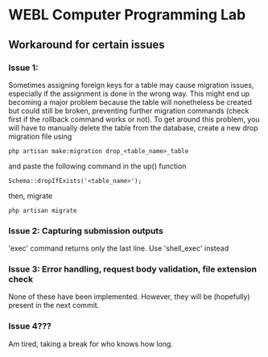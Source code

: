 # WEBL Computer Programming Lab

## Workaround for certain issues

### Issue 1:
Sometimes assigning foreign keys for a table may cause migration issues, especially if the assignment is done in the wrong way. This might end up becoming a major problem because the table will nonetheless be created but could still be broken, preventing further migration commands (check first if the rollback command works or not). To get around this problem, you will have to manually delete the table from the database, create a new drop migration file using

```
php artisan make:migration drop_<table_name>_table
```
and paste the following command in the up() function

```
Schema::dropIfExists('<table_name>');
```
then, migrate

```
php artisan migrate
```

### Issue 2: Capturing submission outputs
'exec' command returns only the last line.
Use 'shell_exec' instead

### Issue 3: Error handling, request body validation, file extension check
None of these have been implemented. However, they will be (hopefully) present in the next commit.

### Issue 4???
Am tired, taking a break for who knows how long.
